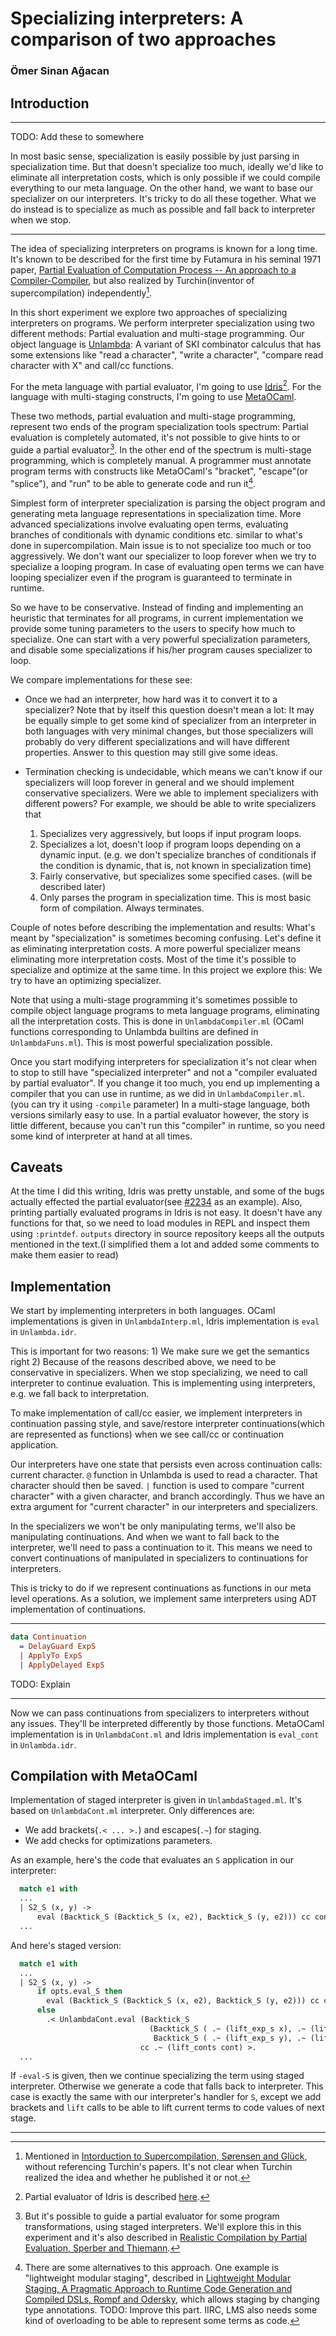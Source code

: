 # Specializing interpreters: A comparison of two approaches
### Ömer Sinan Ağacan

## Introduction

---

TODO: Add these to somewhere

In most basic sense, specialization is easily possible by just parsing in
specialization time. But that doesn't specialize too much, ideally we'd like to
eliminate all interpretation costs, which is only possible if we could compile
everything to our meta language. On the other hand, we want to base our
specializer on our interpreters. It's tricky to do all these together. What we
do instead is to specialize as much as possible and fall back to interpreter
when we stop.

---

The idea of specializing interpreters on programs is known for a long time.
It's known to be described for the first time by Futamura in his seminal 1971
paper, [Partial Evaluation of Computation Process -- An approach to a
Compiler-Compiler](https://cs.au.dk/~hosc/local/HOSC-12-4-pp381-391.pdf), but
also realized by Turchin(inventor of supercompilation) independently[^1].

In this short experiment we explore two approaches of specializing interpreters
on programs. We perform interpreter specialization using two different methods:
Partial evaluation and multi-stage programming. Our object language is
[Unlambda](http://www.madore.org/~david/programs/unlambda/): A variant of SKI
combinator calculus that has some extensions like "read a character", "write a
character", "compare read character with X" and call/cc functions.

For the meta language with partial evaluator, I'm going to use
[Idris](http://www.idris-lang.org/)[^2]. For the language with multi-staging
constructs, I'm going to use
[MetaOCaml](http://okmij.org/ftp/ML/MetaOCaml.html).

These two methods, partial evaluation and multi-stage programming, represent two
ends of the program specialization tools spectrum: Partial evaluation is
completely automated, it's not possible to give hints to or guide a partial
evaluator[^3]. In the other end of the spectrum is multi-stage programming,
which is completely manual. A programmer must annotate program terms with
constructs like MetaOCaml's "bracket", "escape"(or "splice"), and "run" to be
able to generate code and run it[^4].

Simplest form of interpreter specialization is parsing the object program and
generating meta language representations in specialization time. More advanced
specializations involve evaluating open terms, evaluating branches of
conditionals with dynamic conditions etc. similar to what's done in
supercompilation. Main issue is to not specialize too much or too aggressively.
We don't want our specializer to loop forever when we try to specialize a
looping program. In case of evaluating open terms we can have looping
specializer even if the program is guaranteed to terminate in runtime.

So we have to be conservative. Instead of finding and implementing an heuristic
that terminates for all programs, in current implementation we provide some
tuning parameters to the users to specify how much to specialize. One can start
with a very powerful specialization parameters, and disable some specializations
if his/her program causes specializer to loop.

We compare implementations for these see:

* Once we had an interpreter, how hard was it to convert it to a specializer?
  Note that by itself this question doesn't mean a lot: It may be equally simple
  to get some kind of specializer from an interpreter in both languages with
  very minimal changes, but those specializers will probably do very different
  specializations and will have different properties. Answer to this question
  may still give some ideas.

* Termination checking is undecidable, which means we can't know if our
  specializers will loop forever in general and we should implement conservative
  specializers. Were we able to implement specializers with different powers?
  For example, we should be able to write specializers that

  1. Specializes very aggressively, but loops if input program loops.
  2. Specializes a lot, doesn't loop if program loops depending on a dynamic
     input. (e.g. we don't specialize branches of conditionals if the condition
     is dynamic, that is, not known in specialization time)
  3. Fairly conservative, but specializes some specified cases. (will be
     described later)
  4. Only parses the program in specialization time. This is most basic form of
     compilation. Always terminates.

Couple of notes before describing the implementation and results: What's meant
by "specialization" is sometimes becoming confusing. Let's define it as
eliminating interpretation costs. A more powerful specializer means eliminating
more interpretation costs. Most of the time it's possible to specialize and
optimize at the same time. In this project we explore this: We try to have an
optimizing specializer.

Note that using a multi-stage programming it's sometimes possible to compile
object language programs to meta language programs, eliminating all the
interpretation costs. This is done in `UnlambdaCompiler.ml` (OCaml functions
corresponding to Unlambda builtins are defined in `UnlambdaFuns.ml`). This is
most powerful specialization possible.

Once you start modifying interpreters for specialization it's not clear when to
stop to still have "specialized interpreter" and not a "compiler evaluated by
partial evaluator". If you change it too much, you end up implementing a
compiler that you can use in runtime, as we did in `UnlambdaCompiler.ml`. (you
can try it using `-compile` parameter) In a multi-stage language, both versions
similarly easy to use. In a partial evaluator however, the story is little
different, because you can't run this "compiler" in runtime, so you need some
kind of interpreter at hand at all times.

## Caveats

At the time I did this writing, Idris was pretty unstable, and some of the bugs
actually effected the partial evaluator(see
[#2234](https://github.com/idris-lang/Idris-dev/issues/2234) as an example).
Also, printing partially evaluated programs in Idris is not easy. It doesn't
have any functions for that, so we need to load modules in REPL and inspect them
using `:printdef`. `outputs` directory in source repository keeps all the
outputs mentioned in the text.(I simplified them a lot and added some comments
to make them easier to read)

## Implementation

We start by implementing interpreters in both languages. OCaml implementations
is given in `UnlambdaInterp.ml`, Idris implementation is `eval` in
`Unlambda.idr`.

This is important for two reasons: 1) We make sure we get the semantics right
2) Because of the reasons described above, we need to be conservative in
specializers. When we stop specializing, we need to call interpreter to continue
evaluation. This is implementing using interpreters, e.g. we fall back to
interpretation.

To make implementation of call/cc easier, we implement interpreters in
continuation passing style, and save/restore interpreter continuations(which are
represented as functions) when we see call/cc or continuation application.

Our interpreters have one state that persists even across continuation calls:
current character. `@` function in Unlambda is used to read a character. That
character should then be saved. `|` function is used to compare "current
character" with a given character, and branch accordingly. Thus we have an extra
argument for "current character" in our interpreters and specializers.

In the specializers we won't be only manipulating terms, we'll also be
manipulating continuations. And when we want to fall back to the interpreter,
we'll need to pass a continuation to it. This means we need to convert
continuations of manipulated in specializers to continuations for interpreters.

This is tricky to do if we represent continuations as functions in our meta
level operations. As a solution, we implement same interpreters using ADT
implementation of continuations.

---

```idris
data Continuation
  = DelayGuard ExpS
  | ApplyTo ExpS
  | ApplyDelayed ExpS
```

TODO: Explain

---

Now we can pass continuations from specializers to interpreters without any
issues. They'll be interpreted differently by those functions. MetaOCaml
implementation is in `UnlambdaCont.ml` and Idris implementation is `eval_cont`
in `Unlambda.idr`.

## Compilation with MetaOCaml

Implementation of staged interpreter is given in `UnlambdaStaged.ml`. It's based
on `UnlambdaCont.ml` interpreter. Only differences are:

* We add brackets(`.< ... >.`) and escapes(`.~`) for staging.
* We add checks for optimizations parameters.

As an example, here's the code that evaluates an `S` application in our
interpreter:

```ocaml
  match e1 with
  ...
  | S2_S (x, y) ->
      eval (Backtick_S (Backtick_S (x, e2), Backtick_S (y, e2))) cc cont
  ...
```

And here's staged version:

```ocaml
  match e1 with
  ...
  | S2_S (x, y) ->
      if opts.eval_S then
        eval (Backtick_S (Backtick_S (x, e2), Backtick_S (y, e2))) cc cont
      else
        .< UnlambdaCont.eval (Backtick_S
                               (Backtick_S ( .~ (lift_exp_s x), .~ (lift_exp_s e2)),
                                Backtick_S ( .~ (lift_exp_s y), .~ (lift_exp_s e2))))
                             cc .~ (lift_conts cont) >.
  ...
```

If `-eval-S` is given, then we continue specializing the term using staged
interpreter. Otherwise we generate a code that falls back to interpreter. This
case is exactly the same with our interpreter's handler for `S`, except we add
brackets and `lift` calls to be able to lift current terms to code values of
next stage.

---

[^1]: Mentioned in [Intorduction to Supercompilation, Sørensen and
Glück](http://link.springer.com/chapter/10.1007%2F3-540-47018-2_10), without
referencing Turchin's papers. It's not clear when Turchin realized the idea and
whether he published it or not.

[^2]: Partial evaluator of Idris is described
[here](https://github.com/idris-lang/Idris-dev/wiki/Static-Arguments-and-Partial-Evaluation).

[^3]: But it's possible to guide a partial evaluator for some program
transformations, using staged interpreters. We'll explore this in this
experiment and it's also described in [Realistic Compilation by Partial
Evaluation, Sperber and
Thiemann](http://citeseerx.ist.psu.edu/viewdoc/download?doi=10.1.1.48.5519&rep=rep1&type=pdf).

[^4]: There are some alternatives to this approach. One example is "lightweight
modular staging", described in [Lightweight Modular Staging, A Pragmatic
Approach to Runtime Code Generation and Compiled DSLs, Rompf and
Odersky](http://infoscience.epfl.ch/record/150347/files/gpce63-rompf.pdf), which
allows staging by changing type annotations. TODO: Improve this part. IIRC, LMS
also needs some kind of overloading to be able to represent some terms as code.
